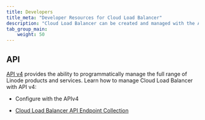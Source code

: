 ```yaml
---
title: Developers
title_meta: "Developer Resources for Cloud Load Balancer"
description: "Cloud Load Balancer can be created and managed with the APIv4."
tab_group_main:
    weight: 50
---
```


## API

[API v4](/docs/api) provides the ability to programmatically manage the full range of Linode products and services. Learn how to manage Cloud Load Balancer with API v4:

- Configure with the APIv4

- [Cloud Load Balancer API Endpoint Collection](/docs/api/)